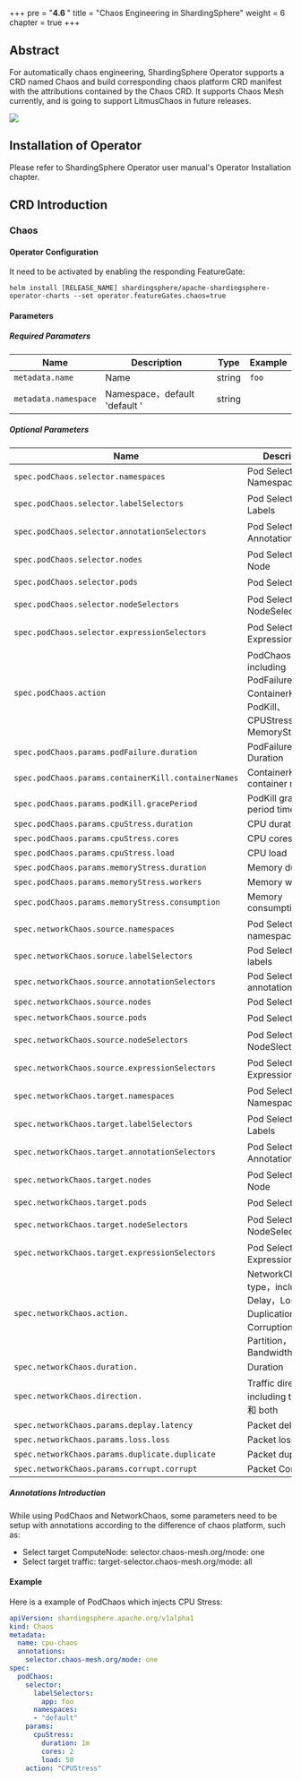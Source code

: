 +++
pre = "<b>4.6 </b>"
title = "Chaos Engineering in ShardingSphere"
weight = 6
chapter = true
+++

## Abstract

For automatically chaos engineering, ShardingSphere Operator supports a CRD named Chaos and build corresponding chaos platform CRD manifest with the attributions contained by the Chaos CRD. It supports Chaos Mesh currently, and is going to support LitmusChaos in future releases.

![](../../../img/user-manual/chaos-concepts-1.png)

## Installation of Operator

Please refer to ShardingSphere Operator user manual's Operator Installation chapter.

## CRD Introduction

### Chaos

#### Operator Configuration

It need to be activated by enabling the responding FeatureGate:

```shell
helm install [RELEASE_NAME] shardingsphere/apache-shardingsphere-operator-charts --set operator.featureGates.chaos=true
```

#### Parameters 

##### Required Paramaters

Name |  Description| Type |Example 
------------------ | --------------------------|------------------------------------------------------ | ----------------------------------------
`metadata.name` | Name |  string | `foo` 
`metadata.namespace` | Namespace，default 'default '| string |                                      | `shardingsphere-system`

##### Optional Parameters

Name |  Description | Type | Example 
------------------ | --------------------------|------------------------------------------------------ | ----------------------------------------
`spec.podChaos.selector.namespaces` | Pod Selector: Namespace|  []string | 
`spec.podChaos.selector.labelSelectors` | Pod Selector：Labels|  map[string]string | 
`spec.podChaos.selector.annotationSelectors` | Pod Selector：Annotations|  map[string]string | 
`spec.podChaos.selector.nodes` | Pod Selector：Node|  []string | 
`spec.podChaos.selector.pods` | Pod Selector：Pod | map[string][]string| 
`spec.podChaos.selector.nodeSelectors` | Pod Selector：NodeSelector| map[string]string | 
`spec.podChaos.selector.expressionSelectors` | Pod Selector：ExpressionSelector|  []metav1.LabelSelectorRequirement | 
`spec.podChaos.action` | PodChaos Type，including PodFailure、ContainerKill、PodKill、CPUStress、MemoryStress|  PodChaosAction | `PodFailure` 
`spec.podChaos.params.podFailure.duration` | PodFailure Duration| string  |  `1m`
`spec.podChaos.params.containerKill.containerNames` | ContainerKill target container names| []string   | `shardingsphere-proxy` 
`spec.podChaos.params.podKill.gracePeriod` | PodKill graceful period time |  number | `0` 
`spec.podChaos.params.cpuStress.duration` | CPU duration | string  |  `1m`
`spec.podChaos.params.cpuStress.cores` | CPU cores| number | `2` 
`spec.podChaos.params.cpuStress.load` | CPU load| number  | `50` 
`spec.podChaos.params.memoryStress.duration` | Memory duration|  string | `1m` 
`spec.podChaos.params.memoryStress.workers` | Memory workers |  numbers | `2`
`spec.podChaos.params.memoryStress.consumption` | Memory consumption|  string | `50`
`spec.networkChaos.source.namespaces` | Pod Selector：namespace|  []string | 
`spec.networkChaos.soruce.labelSelectors` | Pod Selector: labels|  map[string]string | 
`spec.networkChaos.source.annotationSelectors` | Pod Selector: annotations|  map[string]string | 
`spec.networkChaos.source.nodes` | Pod Selector: node|  []string | 
`spec.networkChaos.source.pods` | Pod Selector：Pod | map[string][]string| 
`spec.networkChaos.source.nodeSelectors` | Pod Selector：NodeSlector| map[string]string | 
`spec.networkChaos.source.expressionSelectors` | Pod Selector：ExpressionSelector|  []metav1.LabelSelectorRequirement | 
`spec.networkChaos.target.namespaces` | Pod Selector：Namespace|  []string | 
`spec.networkChaos.target.labelSelectors` | Pod Selector：Labels|  map[string]string | 
`spec.networkChaos.target.annotationSelectors` | Pod Selector：Annotations|  map[string]string | 
`spec.networkChaos.target.nodes` | Pod Selector：Node|  []string | 
`spec.networkChaos.target.pods` | Pod Selector：Pod | map[string][]string| 
`spec.networkChaos.target.nodeSelectors` | Pod Selector：NodeSelector| map[string]string | 
`spec.networkChaos.target.expressionSelectors` | Pod Selector：ExpressionSelector|  []metav1.LabelSelectorRequirement | 
`spec.networkChaos.action.` | NetworkChaos type，including Delay，Loss，Duplication，Corruption，Partition，Bandwidth  |  string | `50`
`spec.networkChaos.duration.` | Duration|  string | `1m`
`spec.networkChaos.direction.` | Traffic direction，including to、from 和 both |  string | `both`
`spec.networkChaos.params.deplay.latency` | Packet delay|  string | `100`
`spec.networkChaos.params.loss.loss` | Packet loss |  string | `80`
`spec.networkChaos.params.duplicate.duplicate` | Packet duplication |  string | `80`
`spec.networkChaos.params.corrupt.corrupt` | Packet Corrupt|  string | `80`

##### Annotations Introduction 

While using PodChaos and NetworkChaos, some parameters need to be setup with annotations according to the difference of chaos platform, such as:

* Select target ComputeNode: selector.chaos-mesh.org/mode: one
* Select target traffic: target-selector.chaos-mesh.org/mode: all

#### Example 

Here is a example of PodChaos which injects CPU Stress:

```yaml
apiVersion: shardingsphere.apache.org/v1alpha1
kind: Chaos
metadata:
  name: cpu-chaos
  annotations:
    selector.chaos-mesh.org/mode: one
spec:
  podChaos:
    selector:
      labelSelectors:
        app: foo
      namespaces: 
      - "default"
    params:
      cpuStress:
        duration: 1m
        cores: 2
        load: 50
    action: "CPUStress"
```
